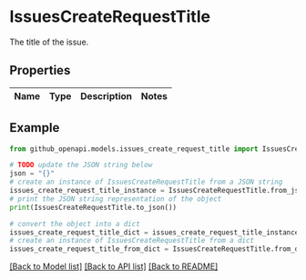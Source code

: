 # IssuesCreateRequestTitle

The title of the issue.

## Properties

Name | Type | Description | Notes
------------ | ------------- | ------------- | -------------

## Example

```python
from github_openapi.models.issues_create_request_title import IssuesCreateRequestTitle

# TODO update the JSON string below
json = "{}"
# create an instance of IssuesCreateRequestTitle from a JSON string
issues_create_request_title_instance = IssuesCreateRequestTitle.from_json(json)
# print the JSON string representation of the object
print(IssuesCreateRequestTitle.to_json())

# convert the object into a dict
issues_create_request_title_dict = issues_create_request_title_instance.to_dict()
# create an instance of IssuesCreateRequestTitle from a dict
issues_create_request_title_from_dict = IssuesCreateRequestTitle.from_dict(issues_create_request_title_dict)
```
[[Back to Model list]](../README.md#documentation-for-models) [[Back to API list]](../README.md#documentation-for-api-endpoints) [[Back to README]](../README.md)



